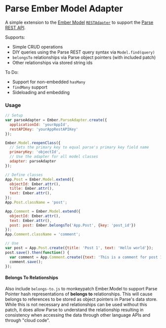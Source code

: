 # Parse Ember Model Adapter

A simple extension to the [Ember Model](https://github.com/ebryn/ember-model) [`RESTAdapter`](https://github.com/ebryn/ember-model/blob/master/packages/ember-model/lib/rest_adapter.js) to support the [Parse REST API](https://www.parse.com/docs/rest).

Supports:

 * Simple CRUD operations
 * DIY queries using the Parse REST query syntax via `Model.find(query)`
 * `belongsTo` relationships via Parse object pointers (with included patch)
 * Other relationships via stored string ids

To Do:

 * Support for non-embedded `hasMany`
 * `findMany` support
 * Sideloading and embedding

### Usage

```javascript
// Setup
var parseAdapter = Ember.ParseAdapter.create({
  applicationId: 'yourAppId',
  restAPIKey: 'yourAppRestAPIKey'
});

Ember.Model.reopenClass({
  // Sets the primary key to equal parse's primary key field name
  primaryKey: 'objectId',
  // Use the adapter for all model classes
  adapter: parseAdapter
});

// Define classes
App.Post = Ember.Model.extend({
  objectId: Ember.attr(),
  title: Ember.attr(),
  text: Ember.attr(),
});
App.Post.className = 'post';

App.Comment = Ember.Model.extend({
  objectId: Ember.attr(),
  text: Ember.attr(),
  post: post: Ember.belongsTo('App.Post', {key: 'post_id'})
});
App.Comment.className = 'comment';

// Use
var post = App.Post.create({title: 'Post 1', text: 'Hello world'});
post.save().then(function() {
  var comment = App.Comment.create({text: 'This is a comment for post 1', post: post})
  comment.save();        
});

```

#### Belongs To Relationships

Also include `belongs-to.js` to monkeypatch Ember.Model to support Parse Pointer hash representations of **belongs to** relationships. This will cause belongs to references to be stored as object pointers in Parse's data store. While this is not necessary and relationships can be used without this patch, it does allow Parse to understand the relationship resulting in consistency when accessing the data through other language APIs and through "cloud code".
